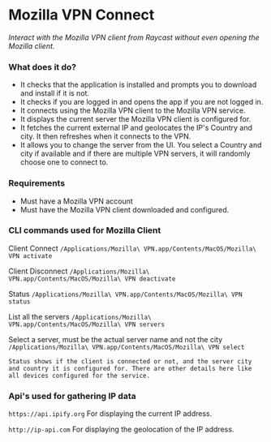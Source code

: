 # Mozilla VPN Connect

_Interact with the Mozilla VPN client from Raycast without even opening the Mozilla client._

### What does it do?

- It checks that the application is installed and prompts you to download and install if it is not.
- It checks if you are logged in and opens the app if you are not logged in.
- It connects using the Mozilla VPN client to the Mozilla VPN service.
- It displays the current server the Mozilla VPN client is configured for.
- It fetches the current external IP and geolocates the IP's Country and city. It then refreshes when it connects to the VPN.
- It allows you to change the server from the UI. You select a Country and city if available and if there are multiple VPN servers, it will randomly choose one to connect to.

### Requirements

- Must have a Mozilla VPN account
- Must have the Mozilla VPN client downloaded and configured.

### CLI commands used for Mozilla Client

Client Connect `/Applications/Mozilla\ VPN.app/Contents/MacOS/Mozilla\ VPN activate`

Client Disconnect `/Applications/Mozilla\ VPN.app/Contents/MacOS/Mozilla\ VPN deactivate`

Status `/Applications/Mozilla\ VPN.app/Contents/MacOS/Mozilla\ VPN status`

List all the servers `/Applications/Mozilla\ VPN.app/Contents/MacOS/Mozilla\ VPN servers`

Select a server, must be the actual server name and not the city `/Applications/Mozilla\ VPN.app/Contents/MacOS/Mozilla\ VPN select`

    Status shows if the client is connected or not, and the server city and country it is configured for. There are other details here like all devices configured for the service.

### Api's used for gathering IP data

`https://api.ipify.org` For displaying the current IP address.

`http://ip-api.com` For displaying the geolocation of the IP address.
